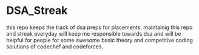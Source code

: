 # DSA_Streak
this repo keeps the track of dsa preps for placements. maintainig this repo and streak everyday will keep me responsible towards dsa and will be helpful for people  for some awesome basic theory and competitive coding solutions of codechef and codeforces.
